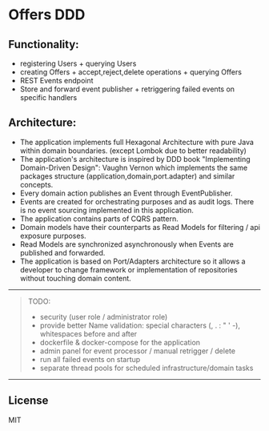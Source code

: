 # Offers DDD

Functionality:
----
- registering Users + querying Users
- creating Offers + accept,reject,delete operations + querying Offers
- REST Events endpoint
- Store and forward event publisher + retriggering failed events on specific handlers

Architecture:
----
- The application implements full Hexagonal Architecture with pure Java within domain boundaries. (except Lombok due to better readability)
- The application's architecture is inspired by DDD book "Implementing Domain-Driven Design": Vaughn Vernon which implements the same packages structure (application,domain,port.adapter) and similar concepts.
- Every domain action publishes an Event through EventPublisher.
- Events are created for orchestrating purposes and as audit logs. There is no event sourcing implemented in this application.
- The application contains parts of CQRS pattern.
- Domain models have their counterparts as Read Models for filtering / api exposure purposes.
- Read Models are synchronized asynchronously when Events are published and forwarded.
- The application is based on Port/Adapters architecture so it allows a developer to change framework or implementation of repositories without touching domain content.

----

> TODO:
> - security (user role / administrator role)
> - provide better Name validation: special characters (, . : " ' -), whitespaces before and after
> - dockerfile & docker-compose for the application 
> - admin panel for event processor / manual retrigger / delete
> - run all failed events on startup
> - separate thread pools for scheduled infrastructure/domain tasks 

----

License
----

MIT
